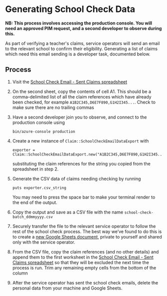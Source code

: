 # Generating School Check Data

**NB: This process involves accessing the production console. You will need an
approved PIM request, and a second developer to observe during this.**

As part of verifying a teacher's claims, service operators will send an email to
the relevant school to confirm their eligibility. Generating a list of claims
which need this email sending is a developer task, documented below.

## Process

1. Visit the
   [School Check Email - Sent Claims spreadsheet](https://docs.google.com/spreadsheets/d/1mxMND-SqOjK7yyYp0EaEJOOCUYFkqLJ1ZIwPLuSVKfM/edit#gid=1926551388)

2. On the second sheet, copy the contents of cell A1. This should be a
   comma-delimited list of all the claim references which have already been
   checked, for example `A1B2C345,D6E7F890,G1H2I345...`. Check to make sure
   there are no trailing commas

3. Have a second developer join you to observe, and connect to the production
   console using

   ```shell
   bin/azure-console production
   ```

4. Create a new instance of `Claim::SchoolCheckEmailDataExport` with

   ```shell
   exporter = Claim::SchoolCheckEmailDataExport.new("A1B2C345,D6E7F890,G1H2I345...")
   ```

   substituting the claim references for the string you copied from the
   spreadsheet in step 2.

5. Generate the CSV data of claims needing checking by running

   ```shell
   puts exporter.csv_string
   ```

   You may need to press the space bar to make your terminal render to the end
   of the output.

6. Copy the output and save as a CSV file with the name
   `school-check-batch_ddmmyyyy.csv`

7. Securely transfer the file to the relevant service operator to follow the
   rest of the school check process. The best way we’ve found to do this is to
   create a [new Google Sheets document](https://sheets.new/), private to
   yourself and shared only with the service operator.

8. From the CSV file, copy the claim references (and no other details) and
   append them to the first worksheet in the
   [School Check Email - Sent Claims spreadsheet](https://docs.google.com/spreadsheets/d/1mxMND-SqOjK7yyYp0EaEJOOCUYFkqLJ1ZIwPLuSVKfM/edit#gid=1926551388)
   so that they will be excluded the next time the process is run. Trim any
   remaining empty cells from the bottom of the column

9. After the service operator has sent the school check emails, delete the
   personal data from your machine and Google Sheets.
